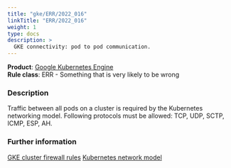 ```yaml
---
title: "gke/ERR/2022_016"
linkTitle: "ERR/2022_016"
weight: 1
type: docs
description: >
  GKE connectivity: pod to pod communication.
---
```


**Product**: [Google Kubernetes Engine](https://cloud.google.com/kubernetes-engine)\
**Rule class**: ERR - Something that is very likely to be wrong

### Description

Traffic between all pods on a cluster is required by the Kubernetes networking
model. Following protocols must be allowed: TCP, UDP, SCTP, ICMP, ESP, AH.

### Further information

[GKE cluster firewall rules](https://cloud.google.com/kubernetes-engine/docs/concepts/firewall-rules#cluster-fws)
[Kubernetes network model](https://kubernetes.io/docs/concepts/cluster-administration/networking/#the-kubernetes-network-model)
